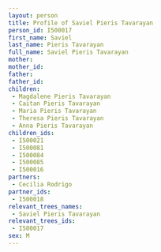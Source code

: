 ```yaml
---
layout: person
title: Profile of Saviel Pieris Tavarayan
person_id: I500017
first_name: Saviel
last_name: Pieris Tavarayan
full_name: Saviel Pieris Tavarayan
mother: 
mother_id: 
father: 
father_id: 
children:
 - Magdalene Pieris Tavarayan
 - Caitan Pieris Tavarayan
 - Maria Pieris Tavarayan
 - Theresa Pieris Tavarayan
 - Anna Pieris Tavarayan
children_ids:
 - I500021
 - I500081
 - I500084
 - I500085
 - I500016
partners:
 - Cecilia Rodrigo
partner_ids:
 - I500018
relevant_trees_names:
 - Saviel Pieris Tavarayan
relevant_trees_ids:
 - I500017
sex: M
---
```


